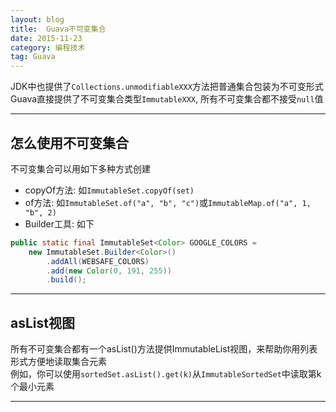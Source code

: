 ```yaml
---
layout: blog
title:  Guava不可变集合
date: 2015-11-23
category: 编程技术
tag: Guava
---
```

JDK中也提供了`Collections.unmodifiableXXX`方法把普通集合包装为不可变形式  
Guava直接提供了不可变集合类型`ImmutableXXX`, 所有不可变集合都不接受`null`值  


*****
## 怎么使用不可变集合
不可变集合可以用如下多种方式创建
* copyOf方法: 如`ImmutableSet.copyOf(set)`
* of方法: 如`ImmutableSet.of("a", "b", "c")`或`ImmutableMap.of("a", 1, "b", 2)`
* Builder工具: 如下

```java
public static final ImmutableSet<Color> GOOGLE_COLORS =
    new ImmutableSet.Builder<Color>()
        .addAll(WEBSAFE_COLORS)
        .add(new Color(0, 191, 255))
        .build();
```
*****
## asList视图
所有不可变集合都有一个asList()方法提供ImmutableList视图，来帮助你用列表形式方便地读取集合元素  
例如，你可以使用`sortedSet.asList().get(k)`从`ImmutableSortedSet`中读取第k个最小元素

*****
